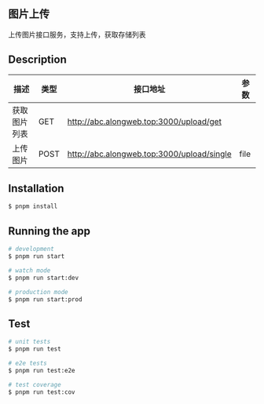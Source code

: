 ## 图片上传
上传图片接口服务，支持上传，获取存储列表
## Description
| 描述         | 类型 | 接口地址                                     | 参数 |
| ------------ | ---- | -------------------------------------------- | ---- |
| 获取图片列表 | GET  | <http://abc.alongweb.top:3000/upload/get>    |      |
| 上传图片     | POST | <http://abc.alongweb.top:3000/upload/single> | file |

## Installation

```bash
$ pnpm install
```

## Running the app

```bash
# development
$ pnpm run start

# watch mode
$ pnpm run start:dev

# production mode
$ pnpm run start:prod
```

## Test

```bash
# unit tests
$ pnpm run test

# e2e tests
$ pnpm run test:e2e

# test coverage
$ pnpm run test:cov
```


